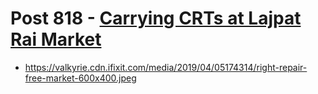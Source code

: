 # Post 818 - [Carrying CRTs at Lajpat Rai Market](https://www.ifixit.com/News/818/carrying-crts-at-lajpat-rai-market)

- https://valkyrie.cdn.ifixit.com/media/2019/04/05174314/right-repair-free-market-600x400.jpeg
